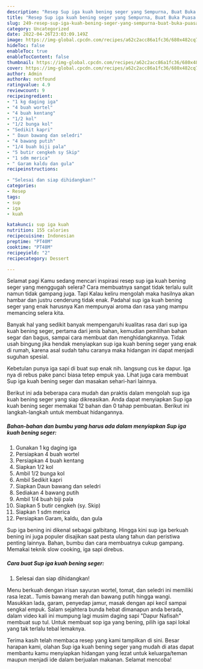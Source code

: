 ```yaml
---
description: "Resep Sup iga kuah bening seger yang Sempurna, Buat Buka Puasa Bisa Manjain Lidah"
title: "Resep Sup iga kuah bening seger yang Sempurna, Buat Buka Puasa Bisa Manjain Lidah"
slug: 249-resep-sup-iga-kuah-bening-seger-yang-sempurna-buat-buka-puasa-bisa-manjain-lidah
category: Uncategorized
date: 2022-04-26T23:03:09.149Z
image: https://img-global.cpcdn.com/recipes/a62c2acc86a1fc36/680x482cq70/sup-iga-kuah-bening-seger-foto-resep-utama.jpg
hideToc: false
enableToc: true
enableTocContent: false
thumbnail: https://img-global.cpcdn.com/recipes/a62c2acc86a1fc36/680x482cq70/sup-iga-kuah-bening-seger-foto-resep-utama.jpg
cover: https://img-global.cpcdn.com/recipes/a62c2acc86a1fc36/680x482cq70/sup-iga-kuah-bening-seger-foto-resep-utama.jpg
author: Admin
authorAv: notfound
ratingvalue: 4.9
reviewcount: 9
recipeingredient:
- "1 kg daging iga"
- "4 buah wortel"
- "4 buah kentang"
- "1/2 kol"
- "1/2 bunga kol"
- "Sedikit kapri"
- " Daun bawang dan seledri"
- "4 bawang putih"
- "1/4 buah biji pala"
- "5 butir cengkeh sy Skip"
- "1 sdm merica"
- " Garam kaldu dan gula"
recipeinstructions:

- "Selesai dan siap dihidangkan!"
categories:
- Resep
tags:
- sup
- iga
- kuah

katakunci: sup iga kuah 
nutrition: 155 calories
recipecuisine: Indonesian
preptime: "PT40M"
cooktime: "PT48M"
recipeyield: "2"
recipecategory: Dessert

---
```



Selamat pagi Kamu sedang mencari inspirasi resep sup iga kuah bening seger yang menggugah selera? Cara membuatnya sangat tidak terlalu sulit namun tidak gampang juga. Tapi Kalau keliru mengolah maka hasilnya akan hambar dan justru cenderung tidak enak. Padahal sup iga kuah bening seger yang enak harusnya Kan mempunyai aroma dan rasa yang mampu memancing selera kita.


Banyak hal yang sedikit banyak mempengaruhi kualitas rasa dari sup iga kuah bening seger, pertama dari jenis bahan, kemudian pemilihan bahan segar dan bagus, sampai cara membuat dan menghidangkannya. Tidak usah bingung jika hendak menyiapkan sup iga kuah bening seger yang enak di rumah, karena asal sudah tahu caranya maka hidangan ini dapat menjadi suguhan spesial.

Kebetulan punya iga sapi di buat sup enak nih. langsung cus ke dapur. Iga nya di rebus pake panci biasa tetep empuk yaa. Lihat juga cara membuat Sup iga kuah bening seger dan masakan sehari-hari lainnya.


Berikut ini ada beberapa cara mudah dan praktis dalam mengolah sup iga kuah bening seger yang siap dikreasikan. Anda dapat menyiapkan Sup iga kuah bening seger memakai 12 bahan dan 0 tahap pembuatan. Berikut ini langkah-langkah untuk membuat hidangannya.

<!--inarticleads1-->

##### Bahan-bahan dan bumbu yang harus ada dalam menyiapkan Sup iga kuah bening seger:

1. Gunakan 1 kg daging iga
1. Persiapkan 4 buah wortel
1. Persiapkan 4 buah kentang
1. Siapkan 1/2 kol
1. Ambil 1/2 bunga kol
1. Ambil Sedikit kapri
1. Siapkan  Daun bawang dan seledri
1. Sediakan 4 bawang putih
1. Ambil 1/4 buah biji pala
1. Siapkan 5 butir cengkeh (sy. Skip)
1. Siapkan 1 sdm merica
1. Persiapkan  Garam, kaldu, dan gula


Sup iga bening ini dikenal sebagai galbitang. Hingga kini sup iga berkuah bening ini juga populer disajikan saat pesta ulang tahun dan peristiwa penting lainnya. Bahan, bumbu dan cara membuatnya cukup gampang. Memakai teknik slow cooking, iga sapi direbus. 

<!--inarticleads2-->

##### Cara buat Sup iga kuah bening seger:


1. Selesai dan siap dihidangkan!

Menu berkuah dengan irisan sayuran wortel, tomat, dan seledri ini memiliki rasa lezat.. Tumis bawang merah dan bawang putih hingga wangi. Masukkan lada, garam, penyedap jamur, masak dengan api kecil sampai sengkal empuk. Salam sejahtera bunda hebat dimanapun anda berada, dalam video kali ini mumpung lagi musim daging sapi &#34;Dapur Nafisah&#34; membuat sup tul. Untuk membuat sop iga yang bening, pilih iga sapi lokal yang tak terlalu tebal lemaknya. 

Terima kasih telah membaca resep yang kami tampilkan di sini. Besar harapan kami, olahan Sup iga kuah bening seger yang mudah di atas dapat membantu kamu menyiapkan hidangan yang lezat untuk keluarga/teman maupun menjadi ide dalam berjualan makanan. Selamat mencoba!
